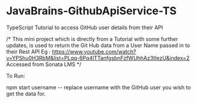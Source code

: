 # JavaBrains-GithubApiService-TS
TypeScript Tutorial to access GitHub user details from their API


/*
    This mini project which is directly from a Tutorial with some further updates, is used to return the Git Hub data from a User Name passed in to their Rest API
    Eg : https://www.youtube.com/watch?v=YPShu0H3RbM&list=PLqq-6Pq4lTTanfgsbnFzfWUhhAz3tIezU&index=2
    Accessed from Sonata LMS
*/


To Run:

npm start username
-- replace username with the GitHub user you wish to get the data for.


